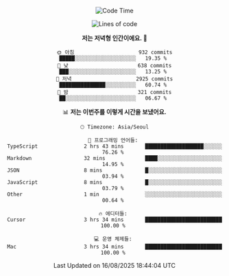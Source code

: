 <div align='center'>
 
<!--START_SECTION:waka-->
![Code Time](http://img.shields.io/badge/Code%20Time-4%2C549%20hrs%2014%20mins-blue)

![Lines of code](https://img.shields.io/badge/%EC%A0%80%EB%8A%94%20%EC%97%AC%ED%83%9C%EA%B9%8C%EC%A7%80%20-2.0%20million%20%EC%A4%84%EC%9D%98%20%EC%BD%94%EB%93%9C%EB%A5%BC%20%EC%9E%91%EC%84%B1%ED%96%88%EC%96%B4%EC%9A%94.-blue)

**저는 저녁형 인간이에요. 🦉** 

```text
🌞 아침                     932 commits         █████░░░░░░░░░░░░░░░░░░░░   19.35 % 
🌆 낮　                     638 commits         ███░░░░░░░░░░░░░░░░░░░░░░   13.25 % 
🌃 저녁                     2925 commits        ███████████████░░░░░░░░░░   60.74 % 
🌙 밤　                     321 commits         ██░░░░░░░░░░░░░░░░░░░░░░░   06.67 % 
```


📊 **저는 이번주를 이렇게 시간을 보냈어요.** 

```text
🕑︎ Timezone: Asia/Seoul

💬 프로그래밍 언어들: 
TypeScript               2 hrs 43 mins       ███████████████████░░░░░░   76.26 % 
Markdown                 32 mins             ████░░░░░░░░░░░░░░░░░░░░░   14.95 % 
JSON                     8 mins              █░░░░░░░░░░░░░░░░░░░░░░░░   03.94 % 
JavaScript               8 mins              █░░░░░░░░░░░░░░░░░░░░░░░░   03.79 % 
Other                    1 min               ░░░░░░░░░░░░░░░░░░░░░░░░░   00.64 % 

🔥 에디터들: 
Cursor                   3 hrs 34 mins       █████████████████████████   100.00 % 

💻 운영 체제들: 
Mac                      3 hrs 34 mins       █████████████████████████   100.00 % 
```


 Last Updated on 16/08/2025 18:44:04 UTC
<!--END_SECTION:waka-->
 </div>
<!---
Emewjin/Emewjin is a ✨ special ✨ repository because its `README.md` (this file) appears on your GitHub profile.
You can click the Preview link to take a look at your changes.
--->

